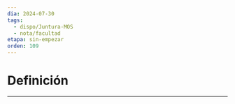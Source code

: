```yaml
---
dia: 2024-07-30
tags:
  - dispo/Juntura-MOS
  - nota/facultad
etapa: sin-empezar
orden: 109
---
```

# Definición
---
